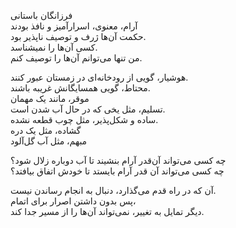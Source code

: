 فرزانگان باستانی  
آرام، معنوی، اسرارآمیز و نافذ بودند  
حکمت آن‌ها ژرف و توصیف ناپذیر بود.  
کسی آن‌ها را نمیشناسد.  
من تنها می‌توانم آن‌ها را توصیف کنم.

هوشیار، گویی از رودخانه‌ای در زمستان عبور کنند.  
محتاط، گویی همسایگانش غریبه باشند.  
موقر، مانند یک مهمان  
تسلیم، مثل یخی که در حال آب شدن است.  
ساده و شکل‌پذیر، مثل چوب قطعه نشده.  
گشاده، مثل یک دره  
مبهم، مثل آب گل‌آلود
  
چه کسی می‌تواند آن‌قدر آرام بنشیند تا آب   دوباره زلال شود؟  
چه کسی می‌تواند آن قدر آرام بایستد تا خودش   اتفاق بیافتد؟

آن که در راه قدم می‌گذارد، دنبال به انجام   رساندن نیست.  
پس بدون داشتن اصرار برای اتمام،  
دیگر تمایل به تغییر، نمی‌تواند آن‌ها را از مسیر جدا کند.
